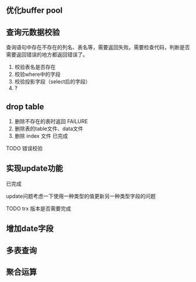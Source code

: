 
## 优化buffer pool


## 查询元数据校验

查询语句中存在不存在的列名、表名等，需要返回失败。需要检查代码，判断是否需要返回错误的地方都返回错误了。

1. 校验表名是否存在
2. 校验where中的字段
3. 校验投影字段（select后的字段）
5. ?

## drop table

1. 删除不存在的表时返回 FAILURE
2. 删除表的table文件、data文件
3. 删除 index 文件
已完成

TODO
错误校验

## 实现update功能

已完成

update问题考虑一下使用一种类型的值更新另一种类型字段的问题

TODO
trx 版本是否需要完成

## 增加date字段



## 多表查询

## 聚合运算